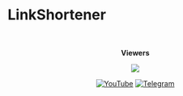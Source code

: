 # LinkShortener

<div align="center">
<br><p align="center"><b>Viewers</b></p>  
<p align="center"><img align="center" src="https://profile-counter.glitch.me/{mhwebuz}/count.svg"/></p> 

 [![YouTube](https://img.shields.io/badge/YouTube-%23FF0000.svg?style=for-the-badge&logo=YouTube&logoColor=white)](https://youtube.com/mhwebuz) 
 [![Telegram](https://img.shields.io/badge/Telegram-2CA5E0?style=for-the-badge&logo=telegram&logoColor=white)](https://t.me/mhwebuz)

</p>

